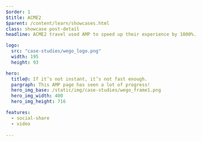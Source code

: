 ```yaml
---
$order: 1
$title: ACME2
$parent: /content/learn/showcases.html
class: showcase post-detail
headline: ACME2 travel used AMP to speed up their experience by 1000%. Users on all devices experience the lightning fast experience.

logo:
  src: "case-studies/wego_logo.png"
  width: 195  
  height: 93

hero:
  title@: If it’s not instant, it’s not fast enough.
  pargraph: This AMP page has seen a lot of progress!
  hero_img_base: /static/img/case-studies/wego_frame1.png
  hero_img_width: 400
  hero_img_height: 716

features:
  - social-share
  - video
  
---
```


<div class="img-right">
    <amp-img width="271" height="539" layout="responsive" src="/static/img/case-studies/cnbc1.png"></amp-img>
</div>




